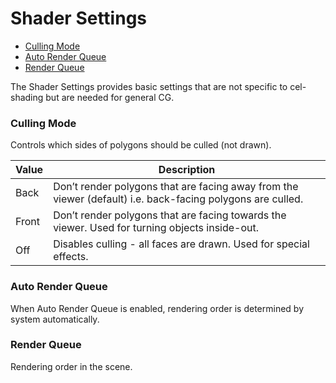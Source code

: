 # Shader Settings


- [Culling Mode](#culling-Mode)
- [Auto Render Queue](aAuto-render-queue)
- [Render Queue](#render-queue)

The Shader Settings provides basic settings that are not specific to  cel-shading but are needed for general CG.

### Culling Mode
Controls which sides of polygons should be culled (not drawn).

|  Value   |  Description  | 
| ---- | ---- | 
|  Back   |  Don’t render polygons that are facing away from the viewer (default) i.e. back-facing polygons are culled.  |
|  Front  | Don’t render polygons that are facing towards the viewer. Used for turning objects inside-out. |
|  Off  |  Disables culling - all faces are drawn. Used for special effects. |

### Auto Render Queue
When Auto Render Queue is enabled, rendering order is determined by system automatically.

### Render Queue
Rendering order in the scene.



